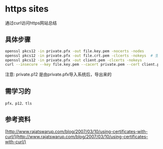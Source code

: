 # https sites

通过curl访问https网站总结

## 具体步骤

```bash
openssl pkcs12 -in private.pfx -out file.key.pem -nocerts -nodes
openssl pkcs12 -in private.pfx -out file.crt.pem -clcerts -nokeys  # 生成的为空文件，无用
openssl pkcs12 -in private.pfx -out client.pem -clcerts -nokeys
curl --insecure --key file.key.pem --cacert private.pem --cert client.pem  https://thewebsite/
```

注意: private.p12 是由private.pfx导入系统后，导出来的

## 需学习的

```text
pfx、p12、tls
```

## 参考资料

[http://www.rajatswarup.com/blog/2007/03/10/using-certificates-with-curl/](http://www.rajatswarup.com/blog/2007/03/10/using-certificates-with-curl/)
